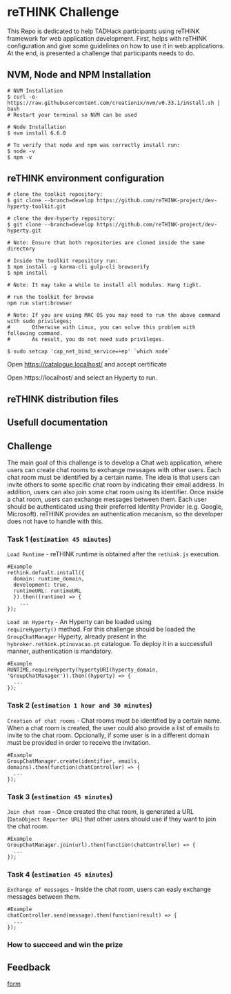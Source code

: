 # reTHINK Challenge

This Repo is dedicated to help TADHack participants using reTHINK framework for web application development. First, helps with reTHINK configuration and give some guidelines on how to use it in web applications. At the end, is presented a challenge that participants needs to do.
 

## NVM, Node and NPM Installation

```shell
# NVM Installation
$ curl -o- https://raw.githubusercontent.com/creationix/nvm/v0.33.1/install.sh | bash
# Restart your terminal so NVM can be used

# Node Installation
$ nvm install 6.6.0

# To verify that node and npm was correctly install run:
$ node -v
$ npm -v
```


## reTHINK environment configuration 

```shell
# clone the toolkit repository:
$ git clone --branch=develop https://github.com/reTHINK-project/dev-hyperty-toolkit.git

# clone the dev-hyperty repository:
$ git clone --branch=develop https://github.com/reTHINK-project/dev-hyperty.git

# Note: Ensure that both repositories are cloned inside the same directory 
```

```shell
# Inside the toolkit repository run:
$ npm install -g karma-cli gulp-cli browserify
$ npm install

# Note: It may take a while to install all modules. Hang tight. 
```

```shell
# run the toolkit for browse
npm run start:browser

# Note: If you are using MAC OS you may need to run the above command with sudo privileges; 
#       Otherwise with Linux, you can solve this problem with following command. 
#       As result, you do not need sudo privileges.

$ sudo setcap 'cap_net_bind_service=+ep' `which node`

```


Open https://catalogue.localhost/ and accept certificate

Open https://localhost/ and select an Hyperty to run.


## reTHINK distribution files 


## Usefull documentation


## Challenge

The main goal of this challenge is to develop a Chat web application, where users can create chat rooms to exchange messages with other users. Each chat room must be identified by a certain name. The ideia is that users can invite others to some specific chat room by indicating their email address. In addition, users can also join some chat room using its identifier. Once inside a chat room, users can exchange messages between them. 
Each user should be authenticated using their preferred Identity Provider (e.g. Google, Microsoft). reTHINK provides an authentication mecanism, so the developer does not have to handle with this.

### Task 1 (`estimation 45 minutes`)

`Load Runtime` - reTHINK runtime is obtained after the `rethink.js` execution.

```shell
#Example
rethink.default.install({ 
  domain: runtime_domain,
  development: true,
  runtimeURL: runtimeURL
  }).then((runtime) => {
    ... 
});
```

`Load an Hyperty` - An Hyperty can be loaded using `requireHyperty()` method. For this challenge should be loaded the `GroupChatManager` Hyperty, already present in the `hybroker.rethink.ptinovacao.pt` catalogue. To deploy it in a successfull manner, authentication is mandatory.

```shell
#Example
RUNTIME.requireHyperty(hypertyURI(hyperty_domain, 'GroupChatManager')).then((hyperty) => {
  ...
});
```

### Task 2 (`estimation 1 hour and 30 minutes`)

`Creation of chat rooms` - Chat rooms must be identified by a certain name. When a chat room is created, the user could also provide a list of emails to invite to the chat room. Opcionally, if some user is in a different domain must be provided in order to receive the invitation.

```shell
#Example
GroupChatManager.create(identifier, emails, domains).then(function(chatController) => {
  ...
});
```

### Task 3 (`estimation 45 minutes`)

`Join chat room` - Once created the chat room, is generated a URL (`DataObject Reporter URL`) that other users should use if they want to join the chat room.

```shell
#Example
GroupChatManager.join(url).then(function(chatController) => {
  ...
});
```

### Task 4 (`estimation 45 minutes`)

`Exchange of messages` - Inside the chat room, users can easly exchange messages between them.

```shell
#Example
chatController.send(message).then(function(result) => {
  ...
});
```

### How to succeed and win the prize 


## Feedback

[form](https://docs.google.com/forms/d/e/1FAIpQLSeFt56Ura0zkTqg_VX9od_jBZtE3-2mt_urTFvxsoRuQ3uJRw/viewform)
